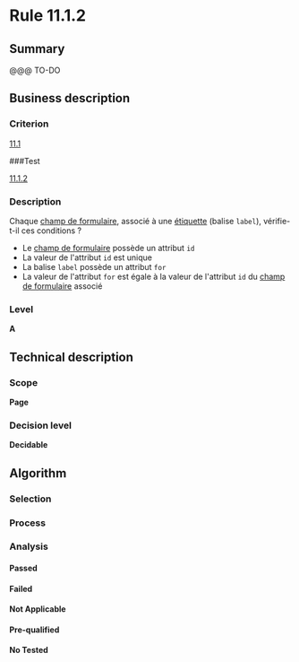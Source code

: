 # Rule 11.1.2

## Summary

@@@ TO-DO

## Business description

### Criterion

[11.1](http://references.modernisation.gouv.fr/referentiel-technique-0#crit-11-1)

###Test

[11.1.2](http://references.modernisation.gouv.fr/referentiel-technique-0#test-11-1-2)

### Description

Chaque <a href="http://references.modernisation.gouv.fr/sites/default/files/RGAA3_RC2-1/glossaire.htm#mChpSaisie">champ de formulaire</a>, associ&eacute; &agrave; une <a href="http://references.modernisation.gouv.fr/sites/default/files/RGAA3_RC2-1/glossaire.htm#mEtiquette">&eacute;tiquette</a> (balise `label`), v&eacute;rifie-t-il ces conditions ? 
 
 *  Le <a href="http://references.modernisation.gouv.fr/sites/default/files/RGAA3_RC2-1/glossaire.htm#mChpSaisie">champ de formulaire</a> poss&egrave;de un attribut `id` 
 *  La valeur de l'attribut `id` est unique 
 *  La balise `label` poss&egrave;de un attribut `for` 
 *  La valeur de l'attribut `for` est &eacute;gale &agrave; la valeur de l'attribut `id` du <a href="http://references.modernisation.gouv.fr/sites/default/files/RGAA3_RC2-1/glossaire.htm#mChpSaisie">champ de formulaire</a> associ&eacute; 


### Level

**A**

## Technical description

### Scope

**Page**

### Decision level

**Decidable**

## Algorithm

### Selection

### Process

### Analysis

#### Passed

#### Failed

#### Not Applicable

#### Pre-qualified

#### No Tested 







